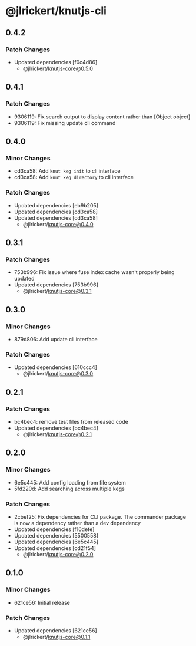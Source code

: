 # @jlrickert/knutjs-cli

## 0.4.2

### Patch Changes

- Updated dependencies [f0c4d86]
  - @jlrickert/knutjs-core@0.5.0

## 0.4.1

### Patch Changes

- 9306119: Fix search output to display content rather than [Object object]
- 9306119: Fix missing update cli command

## 0.4.0

### Minor Changes

- cd3ca58: Add `knut keg init` to cli interface
- cd3ca58: Add `knut keg directory` to cli interface

### Patch Changes

- Updated dependencies [eb9b205]
- Updated dependencies [cd3ca58]
- Updated dependencies [cd3ca58]
  - @jlrickert/knutjs-core@0.4.0

## 0.3.1

### Patch Changes

- 753b996: Fix issue where fuse index cache wasn't properly being updated
- Updated dependencies [753b996]
  - @jlrickert/knutjs-core@0.3.1

## 0.3.0

### Minor Changes

- 879d806: Add update cli interface

### Patch Changes

- Updated dependencies [610ccc4]
  - @jlrickert/knutjs-core@0.3.0

## 0.2.1

### Patch Changes

- bc4bec4: remove test files from released code
- Updated dependencies [bc4bec4]
  - @jlrickert/knutjs-core@0.2.1

## 0.2.0

### Minor Changes

- 6e5c445: Add config loading from file system
- 5fd220d: Add searching across multiple kegs

### Patch Changes

- 2cbef25: Fix dependencies for CLI package. The commander package is now a dependency
  rather than a dev dependency
- Updated dependencies [f16defe]
- Updated dependencies [5500558]
- Updated dependencies [6e5c445]
- Updated dependencies [cd21f54]
  - @jlrickert/knutjs-core@0.2.0

## 0.1.0

### Minor Changes

- 621ce56: Initial release

### Patch Changes

- Updated dependencies [621ce56]
  - @jlrickert/knutjs-core@0.1.1
